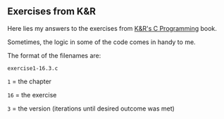 ## Exercises from K&R

Here lies my answers to the exercises from [K&R's C Programming](https://en.wikipedia.org/wiki/K%26R) book. 

Sometimes, the logic in some of the code comes in handy to me.

The format of the filenames are:
```
exercise1-16.3.c
```
`1` = the chapter

`16` = the exercise

`3`  = the version (iterations until desired outcome was met)

